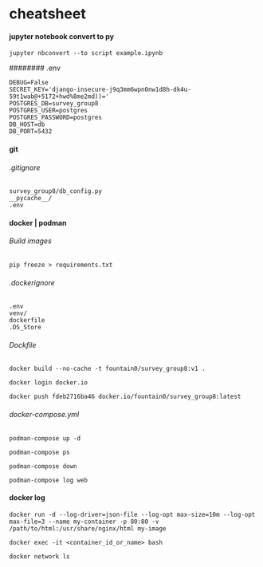 # cheatsheet
#### jupyter notebook convert to py
```
jupyter nbconvert --to script example.ipynb
```
######## .env
```
DEBUG=False
SECRET_KEY='django-insecure-j9q3mm6wpn0nw1d8h-dk4u-59t1wab@+5172+hwd%8me2md))='
POSTGRES_DB=survey_group8
POSTGRES_USER=postgres
POSTGRES_PASSWORD=postgres
DB_HOST=db
DB_PORT=5432
```

#### git
###### .gitignore
```
survey_group8/db_config.py
__pycache__/
.env
```

#### docker | podman
###### Build images
```
pip freeze > requirements.txt
```
###### .dockerignore
```
.env
venv/
dockerfile
.DS_Store
```
###### Dockfile
```
docker build --no-cache -t fountain0/survey_group8:v1 .
```
```
docker login docker.io
```
```
docker push fdeb2716ba46 docker.io/fountain0/survey_group8:latest
```
###### docker-compose.yml
```
podman-compose up -d
```
```
podman-compose ps
```
```
podman-compose down
```
```
podman-compose log web
```

#### docker log
```
docker run -d --log-driver=json-file --log-opt max-size=10m --log-opt max-file=3 --name my-container -p 80:80 -v /path/to/html:/usr/share/nginx/html my-image
```
```
docker exec -it <container_id_or_name> bash
```
```
docker network ls
```
